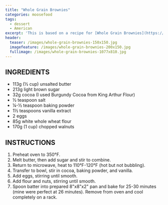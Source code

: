 ```yaml
---
title: "Whole Grain Brownies"
categories: moosefood
tags: 
  - dessert
  - American
excerpt: 'This is based on a recipe for [Whole Grain Brownies](https://www.kingarthurflour.com/recipes/whole-grain-brownies-recipe) from King Arthur Flour. I halved the recipe and omitted espresso powder. I bake them in an 8"x8"x2" pan lined with Reynolds pan lining paper.'
header:
  teaser: /images/whole-grain-brownies-150x150.jpg
  imagefeature: /images/whole-grain-brownies-200x150.jpg
  fullimage: /images/whole-grain-brownies-1077x810.jpg
---
```


## INGREDIENTS
* 113g (½ cup) unsalted butter
* 213g light brown sugar
* 32g cocoa (I used Burgundy Cocoa from King Arthur Flour)
* ½ teaspoon salt
* ¼-½ teaspoon baking powder
* 1½ teaspoons vanilla extract
* 2 eggs
* 85g white whole wheat flour
* 170g (1 cup) chopped walnuts

## INSTRUCTIONS
1. Preheat oven to 350°F.
2. Melt butter, then add sugar and stir to combine.
3. Return to microwave, heat to 110°F-120°F (hot but not bubbling).
4. Transfer to bowl, stir in cocoa, baking powder, and vanilla.
5. Add eggs, stirring until smooth.
6. Add flour and nuts, stirring until smooth.
7. Spoon batter into prepared 8"x8"x2" pan and bake for 25-30 minutes (mine were perfect at 26 minutes). Remove from oven and cool completely on a rack.